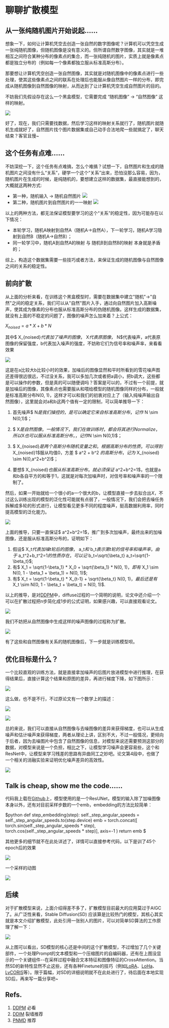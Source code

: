 # 聊聊扩散模型
## 从一张纯随机图片开始说起......

想象一下，如何让计算机凭空去创造一张自然的数字图像呢？计算机可以凭空生成一张纯随机图像，但随机图像是没有意义的。但所谓自然数字图像，其实就是一堆相互之间符合某种分布的像素点的集合，而一张纯随机的图片，实质上就是像素点都是独立分布的（例如每一个像素都独立服从标准高斯分布）。

那要想让计算机凭空创造一张自然图像，其实就是对随机图像中的像素点进行一些处理，使其这些像素点之间的联系在处理后也能服从像自然图片一样的分布，即完成从随机图像到自然图像的映射，从而达到了让计算机凭空生成自然图片的目的。

不妨我们先假设存在这么一个黑盒模型，它需要完成 “随机图像” -> “自然图像” 这样的映射。
    
![](./_static/screenshot-20230412-190324.png)

好了，现在，我们只需要找数据，然后学习这样的映射关系就行了，随机图片就随机生成就好了，自然图片找个图片数据集或自己动手合法地爬一些就搞定了，聊天结束？客官且慢~

## 这个任务有点难......

不妨深挖一下，这个任务有点难搞，怎么个难搞？试想一下，自然图片和生成的随机图片之间没有什么“关系”，硬学一个这个“关系”出来，恐怕没那么容易，因为，随机图片在生成的时候，是纯随机的，要想建立这样的数据集，最直接能想到的，大概就这两种方式:

+ 第一种，随机输入 -> 随机自然图片
![](./_static/screenshot-20230412-192409.png)
+ 第二种，随机图片到自然图片的一一映射
![](./_static/screenshot-20230412-192543.png)

以上的两种方法，都无法保证模型要学习的这个“关系”的稳定性，因为可能存在以下情况：
+ 本轮学习，随机A映射到自然A（随机A->自然A），下一轮学习，随机A学习隐射到自然B（随机A->自然B）；
+ 同一轮学习中，随机A到自然A的映射 与 随机B到自然B的映射 本身就是矛盾的；

综上，构造这个数据集需要一些技巧或者方法，来保证生成的随机图像与自然图像之间的关系的稳定性。

## 前向扩散

从上面的分析来看，在训练这个黑盒模型时，需要在数据集中建立"随机"->"自然"之间的稳定关系，我们可以从"自然"图片入手，通过向自然图片加入高斯噪声，使其成为像素的分布也服从标准高斯分布的伪随机图像。这样生成的数据集，就没有上面的不稳定的问题了，图像的噪声怎么加来着？上公式：

$X_{noised} = a * X + b * N$

其中$ X_{noised}$代表加了噪声的图像，$ X$代表原图像，$ N$代表噪声，a代表原图像的保留强度，b代表加入噪声的强度，不妨称它们为信号率和噪声率，来看看效果

![](./_static/screenshot-20230412-200015.png)

这是在a比较大b比较小时的效果，加噪后的图像显然和平时所看到的雪花噪声图还差得很远很远，不过没关系，我可以多加几次或者把a调小，把b调大，这些都是可以操作的参数，但是真的可以随便调吗？答案是可以的，不过有一个前提，就是加噪后的图像，其像素点也需要服从和喂给模型的随机图像同样的分布，一般就是标准高斯分布N(0, 1)，这样才可以和我们的初衷对应上了（输入纯噪声输出自然图像），这里就会对a和b这两个值有一定的限制，可以简单推导一下：

1. 首先噪声$ N$是我们操控的，是可以确定它来自标准高斯分布，记作$ N \sim N(0,1)$；

2. $ X$是自然图像，一般情况下，我们在做训练时，都会将其进行Normalize，所以$X$也可以服从标准高斯分布，，记作$N \sim N(0,1)$；

3. $ X_{noised}$是两个高斯分布随机变量之和，根据高斯分布的性质，可以得到$X_{noised}1$服从均值0，方差
    $ a^2 + b^2 $的高斯分布，记为$ X_{noised} \sim N(0,a^2+b^2)$；

4. 要想$ X_{noised}$也服从标准高斯分布，就必须保证$ a^2+b^2=1$，也就是a和b各自平方的和等于1，这就是对每次加噪声时，对信号率和噪声率的一个限制了。

然后，如果一开始就给一个很小的a一个很大的b，让模型直接一步去拟合出$X$，不过这么训练出现的模型的泛化性可能就有点弱了，一般情况下，我们会把去噪任务拆解成多轮的形式进行，让模型看见更多不同的程度噪声，挺高数据利用率，同时提高模型的泛化能力。

![](./_static/screenshot-20230412-203142.png)

上面的推导，只要一直保证$ a^2+b^2=1$，推广到多次加噪声，最终出来的加噪图像，还是服从标准高斯分布的，证明如下：
1. 假设$ X_t$代表加噪t轮后的图像，$ a_t$和$ b_t$表示第t轮的信号率和噪声率，由于$ a_t^2+b_t^2=1$的性质存在，可以记$ b_t=\sqrt{\beta_t} a_t=\sqrt{1-\beta_t}$;
2. 有$ X_1 = \sqrt{1-\beta_1} * X_0 + \sqrt{\beta_1} * N(0, 1)$，即有$ X_1 \sim N(0, 1 - \beta_1 + \beta_1) = N(0, 1)$;
3. 有$ X_t = \sqrt{1-\beta_t} * X_{t-1} + \sqrt{\beta_t} N(0, 1)$，最后还是有$ X_t \sim N(0, 1 - \beta_t + \beta_t) = N(0, 1)$.

以上的推导，是对[DDPM](http://arxiv.org/abs/2006.11239)中，diffuse过程的一个简明的说明，论文中还介绍一个可以在扩散过程把n步简化成1步的公式证明，如果感兴趣，可以直接观看论文。

![](./_static/screenshot-20230412-204555.png)


我们不妨把从自然图像中生成这样的噪声图像的过程称为扩散。

![](./_static/screenshot-20230412-204042.png)

有了这些和自然图像有关系的随机图像后，下一步就是训练模型呗。

## 优化目标是什么？

一个比较直观的训练方法，就是直接拿加噪声的后图片放进模型中进行推理，在获得结果后，直接计算这个结果和原图的差异，再进行梯度下降，如下图所示：

![](./_static/screenshot-20230413-120220.png)

这么做，也不是不行，不过原论文有一个数学上的描述：

![](./_static/screenshot-20230413-150508.png)

![](./_static/screenshot-20230413-150614.png)

总的来说，我们可以直接从自然图像与去噪图像的差异来获得梯度，也可以从生成噪声和估计噪声来获得梯度，两者从理论上讲，区别不大，不过一般情况，更倾向于后者，因为去噪图片中包含了自然图像的信息，对模型来说还需要预测这部分的数据，对模型来说是一个负担，相比之下，让模型学习噪声会更容易些，这个和ResNet中，让模型来学习残差的思路有异曲同工之妙吧。论文第4段中，也做了一个相关的消融实验来证明优化噪声差异的高效性。

![](./_static/screenshot-20230413-151829.png)

## Talk is cheap, show me the code......

代码我上载在[Github](https://github.com/Qero/UnderstandDiffusionModels)上，模型使用的是一个ResUNet，模型的输入除了加噪图像本身以外，还有对目前采样步数的一个emb，embedding的方法比较简单：

$python
def step_embedding(step):
    self._step_angular_speeds = self._step_angular_speeds.to(step.device)
    emb = torch.concat([
        torch.sin(self._step_angular_speeds * step), 
        torch.cos(self._step_angular_speeds * step)], axis=-1
    )
    return emb
$

其他更多的细节就不在此处详述了，详情可以直接参考代码，以下是训了45个epoch后的效果

![](./_static/screenshot-20230413-155759.png)

一个采样的动图

![](./_static/show_results.gif)

## 后续

对于扩散模型来说，上面介绍得差不多了，扩散模型目前最大的应用莫过于AIGC了。从广泛性来看，Stable Diffusion(SD) 应该算是比较热门的模型，其核心其实就是本文介绍扩散模型，此处引用一张别人的图片，可以对简单SD算法的工作原理了解一下：

![](./_static/screenshot-20230413-161018.png)

从上图可以看出，SD模型的核心还是中间的这个扩散模型，不过增加了几个关键部件，一个处理Prompt的文本模型和一个压缩图片的自编码器，还有在上图没显示的一个关键组件--在采样过程中融合文本特征和图像特征的CrossAttention。当然SD的新特性显然不止这些，还有各种Finetune的技巧（例如[LoRA](https://github.com/cloneofsimo/lora)、[LoHa](https://openreview.net/pdf?id=d71n4ftoCBy)、[LyCORIS](https://github.com/KohakuBlueleaf/LyCORIS)等）。限于篇幅，对SD的详细说明就不在此处进行了，待后面在本地实现SD后，再来写一篇分享吧~

## Refs.
1. [DDPM](https://arxiv.org/abs/2006.11239) 必看
2. [DDIM](https://arxiv.org/abs/2010.02502) 裂墙推荐
3. [PNMD](https://link.zhihu.com/?target=https%3A//arxiv.org/abs/2112.10752) 推荐